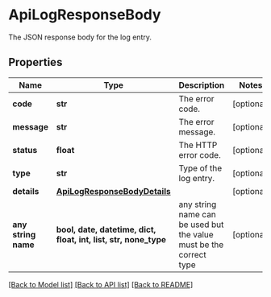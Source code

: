 # ApiLogResponseBody

The JSON response body for the log entry.

## Properties
Name | Type | Description | Notes
------------ | ------------- | ------------- | -------------
**code** | **str** | The error code. | [optional] 
**message** | **str** | The error message. | [optional] 
**status** | **float** | The HTTP error code. | [optional] 
**type** | **str** | Type of the log entry. | [optional] 
**details** | [**ApiLogResponseBodyDetails**](ApiLogResponseBodyDetails.md) |  | [optional] 
**any string name** | **bool, date, datetime, dict, float, int, list, str, none_type** | any string name can be used but the value must be the correct type | [optional]

[[Back to Model list]](../README.md#documentation-for-models) [[Back to API list]](../README.md#documentation-for-api-endpoints) [[Back to README]](../README.md)


